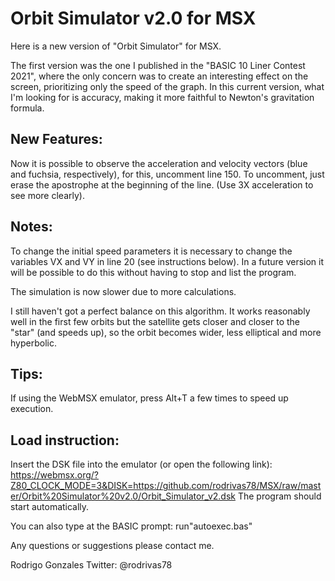 

Orbit Simulator v2.0 for MSX
============================



Here is a new version of "Orbit Simulator" for MSX.


The first version was the one I published in the "BASIC 10 Liner Contest 2021", where the only concern was to create an interesting effect on the screen, prioritizing only the speed of the graph.
In this current version, what I'm looking for is accuracy, making it more faithful to Newton's gravitation formula.

New Features:
-------------

Now it is possible to observe the acceleration and velocity vectors (blue and fuchsia, respectively), for this, uncomment line 150. To uncomment, just erase the apostrophe at the beginning of the line. (Use 3X acceleration to see more clearly).

Notes:
------

To change the initial speed parameters it is necessary to change the variables VX and VY in line 20 (see instructions below). In a future version it will be possible to do this without having to stop and list the program.

The simulation is now slower due to more calculations.

I still haven't got a perfect balance on this algorithm. It works reasonably well in the first few orbits but the satellite gets closer and closer to the "star" (and speeds up), so the orbit becomes wider, less elliptical and more hyperbolic.

Tips:
-----

If using the WebMSX emulator, press Alt+T a few times to speed up execution.

Load instruction:
-----------------

Insert the DSK file into the emulator (or open the following link):
https://webmsx.org/?Z80_CLOCK_MODE=3&DISK=https://github.com/rodrivas78/MSX/raw/master/Orbit%20Simulator%20v2.0/Orbit_Simulator_v2.dsk
The program should start automatically.

You can also type at the BASIC prompt:
run"autoexec.bas" <ENTER>

Any questions or suggestions please contact me.

Rodrigo Gonzales
Twitter: @rodrivas78

